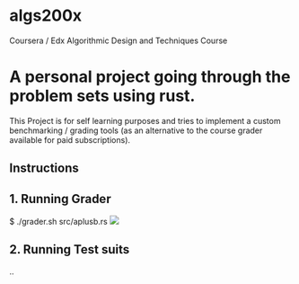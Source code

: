 # algs200x

Coursera / Edx Algorithmic Design and Techniques Course

# A personal project going through the problem sets using rust.

This Project is for self learning purposes and tries to implement a custom benchmarking / grading tools (as an alternative to the course grader available for paid subscriptions).

## Instructions

## 1. Running Grader 
$ ./grader.sh src/aplusb.rs
![](https://octodex.github.com/images/minion.png)
  
## 2. Running Test suits
..
  
